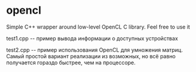 # opencl
Simple C++ wrapper around low-level OpenCL C library. Feel free to use it

test1.cpp -- пример вывода информации о доступных устройствах 

test2.cpp -- пример использования OpenCL для умножения матриц. Самый простой вариант реализации из возможных, но всё равно получается гораздо быстрее, чем на процессоре. 
